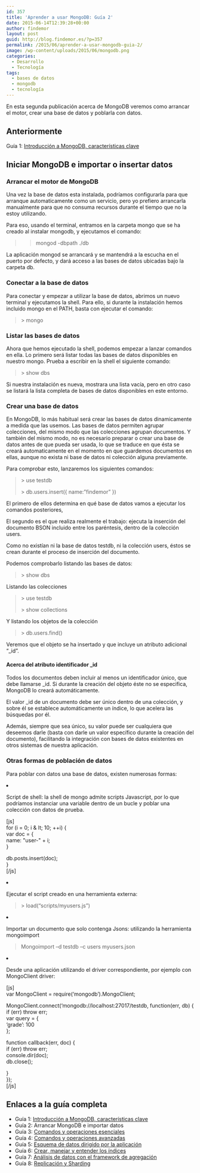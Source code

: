```yaml
---
id: 357
title: 'Aprender a usar MongoDB: Guía 2'
date: 2015-06-14T12:39:28+00:00
author: findemor
layout: post
guid: http://blog.findemor.es/?p=357
permalink: /2015/06/aprender-a-usar-mongodb-guia-2/
image: /wp-content/uploads/2015/06/mongodb.png
categories:
  - Desarrollo
  - Tecnología
tags:
  - bases de datos
  - mongodb
  - tecnología
---
```

<p dir="ltr">
  En esta segunda publicación acerca de MongoDB veremos como arrancar el motor, crear una base de datos y poblarla con datos.
</p>

<h2 dir="ltr">
  Anteriormente
</h2>

<p dir="ltr">
  Guía 1: <a title="Características básicas e introducción a Mongodb" href="http://blog.findemor.es/2015/06/aprender-a-usar-mongodb-guia-1/">Introducción a MongoDB, características clave</a>
</p>

<h2 dir="ltr">
  Iniciar MongoDB e importar o insertar datos
</h2>

<!--more-->

<h3 dir="ltr">
  Arrancar el motor de MongoDB
</h3>

<p dir="ltr">
  Una vez la base de datos esta instalada, podríamos configurarla para que arranque automaticamente como un servicio, pero yo prefiero arrancarla manualmente para que no consuma recursos durante el tiempo que no la estoy utilizando.
</p>

<p dir="ltr">
  Para eso, usando el terminal, entramos en la carpeta mongo que se ha creado al instalar mongodb, y ejecutamos el comando:
</p>

> > mongod -dbpath ./db

<p dir="ltr">
  La aplicación mongod se arrancará y se mantendrá a la escucha en el puerto por defecto, y dará acceso a las bases de datos ubicadas bajo la carpeta db.
</p>

<h3 dir="ltr">
  Conectar a la base de datos
</h3>

<p dir="ltr">
  Para conectar y empezar a utilizar la base de datos, abrimos un nuevo terminal y ejecutamos la shell. Para ello, si durante la instalación hemos incluido mongo en el PATH, basta con ejecutar el comando:
</p>

> <p dir="ltr">
>   > mongo
> </p>

<h3 dir="ltr">
  Listar las bases de datos
</h3>

<p dir="ltr">
  Ahora que hemos ejecutado la shell, podemos empezar a lanzar comandos en ella. Lo primero será listar todas las bases de datos disponibles en nuestro mongo. Prueba a escribir en la shell el siguiente comando:
</p>

> <p dir="ltr">
>   > show dbs
> </p>

<p dir="ltr">
  Si nuestra instalación es nueva, mostrara una lista vacía, pero en otro caso se listará la lista completa de bases de datos disponibles en este entorno.
</p>

<h3 dir="ltr">
  Crear una base de datos
</h3>

<p dir="ltr">
  En MongoDB, lo más habitual será crear las bases de datos dinamicamente a medida que las usemos. Las bases de datos permiten agrupar colecciones, del mismo modo que las colecciones agrupan documentos. Y también del mismo modo, no es necesario preparar o crear una base de datos antes de que pueda ser usada, lo que se traduce en que ésta se creará automaticamente en el momento en que guardemos documentos en ellas, aunque no exista ni base de datos ni colección alguna previamente.
</p>

<p dir="ltr">
  Para comprobar esto, lanzaremos los siguientes comandos:
</p>

> <p dir="ltr">
>   > use testdb
> </p>
> 
> <p dir="ltr">
>   > db.users.insert({ name:”findemor” })
> </p>

<p dir="ltr">
  El primero de ellos determina en qué base de datos vamos a ejecutar los comandos posteriores,
</p>

<p dir="ltr">
  El segundo es el que realiza realmente el trabajo: ejecuta la inserción del documento BSON incluido entre los paréntesis, dentro de la colección users.
</p>

<p dir="ltr">
  Como no existían ni la base de datos testdb, ni la colección users, éstos se crean durante el proceso de inserción del documento.
</p>

<p dir="ltr">
  Podemos comprobarlo listando las bases de datos:
</p>

> <p dir="ltr">
>   > show dbs
> </p>

<p dir="ltr">
  Listando las colecciones
</p>

> <p dir="ltr">
>   > use testdb
> </p>
> 
> <p dir="ltr">
>   > show collections
> </p>

<p dir="ltr">
  Y listando los objetos de la colección
</p>

> <p dir="ltr">
>   > db.users.find()
> </p>

<p dir="ltr">
  Veremos que el objeto se ha insertado y que incluye un atributo adicional “_id”.
</p>

<h4 dir="ltr">
  Acerca del atributo identificador _id
</h4>

<p dir="ltr">
  Todos los documentos deben incluir al menos un identificador único, que debe llamarse _id. Si durante la creación del objeto éste no se especifica, MongoDB lo creará automáticamente.
</p>

<p dir="ltr">
  El valor _id de un documento debe ser único dentro de una colección, y sobre él se establece automáticamente un índice, lo que acelera las búsquedas por él.
</p>

<p dir="ltr">
  Además, siempre que sea único, su valor puede ser cualquiera que deseemos darle (basta con darle un valor específico durante la creación del documento), facilitando la integración con bases de datos existentes en otros sistemas de nuestra aplicación.
</p>

<h3 dir="ltr">
  Otras formas de población de datos
</h3>

<p dir="ltr">
  Para poblar con datos una base de datos, existen numerosas formas:
</p>

<li dir="ltr">
  <p dir="ltr">
    Script de shell: la shell de mongo admite scripts Javascript, por lo que podríamos instanciar una variable dentro de un bucle y poblar una colección con datos de prueba.
  </p>
</li>

[js]  
for (i = 0; i & lt; 10; ++i) {  
var doc = {  
name: "user-" + i;  
}

db.posts.insert(doc);  
}  
[/js]

<li dir="ltr">
  <p dir="ltr">
    Ejecutar el script creado en una herramienta externa:
  </p>
</li>

> <p dir="ltr">
>   > load(&#8220;scripts/myusers.js&#8221;)
> </p>

<li dir="ltr">
  <p dir="ltr">
    Importar un documento que solo contenga Jsons: utilizando la herramienta mongoimport
  </p>
</li>

> <p dir="ltr">
>   Mongoimport –d testdb –c users myusers.json
> </p>

<li dir="ltr">
  <p dir="ltr">
    Desde una aplicación utilizando el driver correspondiente, por ejemplo con MongoClient driver:
  </p>
</li>

[js]  
var MongoClient = require(&#8216;mongodb&#8217;).MongoClient;

MongoClient.connect(&#8216;mongodb://localhost:27017/testdb, function(err, db) {  
if (err) throw err;  
var query = {  
&#8216;grade&#8217;: 100  
};

function callback(err, doc) {  
if (err) throw err;  
console.dir(doc);  
db.close();

}  
});  
[/js]

<h2 dir="ltr">
  Enlaces a la guía completa
</h2>

  * Guía 1: [Introducción a MongoDB, características clave](http://blog.findemor.es/2015/06/aprender-a-usar-mongodb-guia-1/ "Características básicas e introducción a Mongodb")
  * Guía 2: Arrancar MongoDB e importar datos  ‎
  * Guía 3: [Comandos y operaciones esenciales](http://blog.findemor.es/2015/06/aprender-a-usar-mongodb-guia-3 "Operaciones fundamentales")
  * Guía 4: [Comandos y operaciones avanzadas](http://blog.findemor.es/2015/06/aprender-a-usar-mongodb-guia-4 "Comandos y operaciones avanzadas")
  * Guía 5: [Esquema de datos dirigido por la aplicación](http://blog.findemor.es/2015/06/aprender-a-usar-mongodb-guia-5 "Application Driven Schema")
  * Guía 6: [Crear, manejar y entender los índices](http://blog.findemor.es/2015/06/aprender-a-usar-mongodb-guia-6 "índices en mongodb")
  * Guía 7: [Análisis de datos con el framework de agregación](http://blog.findemor.es/2015/06/aprender-a-usar-mongodb-guia-7 "Aggregation Framework")
  * Guía 8: [Replicación y Sharding](http://blog.findemor.es/2015/06/aprender-a-usar-mongodb-guia-8 "Replication and sharding")